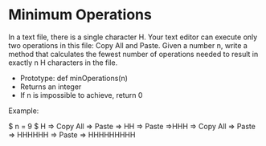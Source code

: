 # Minimum Operations
In a text file, there is a single character H. Your text editor can execute only
two operations in this file: Copy All and Paste. Given a number n, write a
method that calculates the fewest number of operations needed to result in
exactly n H characters in the file.

 -    Prototype: def minOperations(n)
 -    Returns an integer
 -    If n is impossible to achieve, return 0

Example:

$ n = 9
$ H => Copy All => Paste => HH => Paste =>HHH => Copy All => Paste => HHHHHH => Paste => HHHHHHHHH